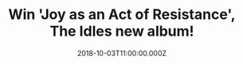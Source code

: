 ---
campaign-uuid: "c-2cfccb64-7570-4e46-91cd-76dc54068085"
type: "Preview"
category: "Gifts"
date: "2018-10-03T11:00:00.000Z"
end-date: "2018-11-03T23:59:00.000Z"
disable-form: false
is_promoted: false
has_entry_page: true
title: "Win 'Joy as an Act of Resistance', The Idles new album!"
competition-description: "<p>Produced by Space and mixed by Adam Greenspan & Nick\
  \ Launay, ’Joy as an Act of Resistance.' takes aim at everything from toxic masculinity,\
  \ nationalism, immigration, and class inequality while maintaining a visceral, infectious\
  \ positivity. We have a copy of The Idles new album on vinyl edition to one of our\
  \ readers!</p>\r\n<p>Are you The Idles biggest fan? Click below for a chance to\
  \ win!</p>"
hero-header: "Win 'Joy as an Act of Resistance', The Idles new album!"
terms-confirmation: "N/A"
banner-img: "https://assets.expresslyapp.com/asset-1c70b97a-4b6f-4d94-8dc9-7e997bfbeb77.jpg"
logo-left-href: "aaa.nme.com"
logo-left-image: "https://assets.expresslyapp.com/asset-9a072a0a-1d8f-4fd9-9259-bd7c43ff3012.jpg"
logo-left-title: "NME AAA"
bg-image-hero: "https://assets.expresslyapp.com/asset-ef06755f-e0d8-4954-b6d9-331ca0bef702.jpg"
bg-image-first: "https://assets.expresslyapp.com/asset-de88937a-411f-459e-8ca1-4e624667b87b.jpg"
section1-content: "</p>As the singer Joe Talbot summarizes: \"This album is an attempt\
  \ to be vulnerable to our audience and to encourage vulnerability; a brave naked\
  \ smile in this shitty new world. We have stripped back the songs and lyrics to\
  \ our bare flesh to allow each other to breathe, to celebrate our differences, and\
  \ act as an ode to communities and the individuals that forge them. Because without\
  \ our community, we'd be nothing.”</p>\r\n<p>If you can’t wait to listen to The\
  \ Idles brand new hits, enter the form below and it could be yours!</p>\r\n<p>Good\
  \ luck!</p>"
entry-title: "Win 'Joy as an Act of Resistance', The Idles new album!"
entry-content: "Enter the draw to win ‘Joy as an Act of Resistance’ The Idles new\
  \ album by completing the form below before 23:59 on 3rd of November 2018."
has-winner: false
prize-description: "‘Joy as an Act of Resistance’ The Idles new album."
special-conditions: "This competition is also available on: https://https://club.expressly.io/competitions/idles-joy-as-an-act-of-resistance-album"
---